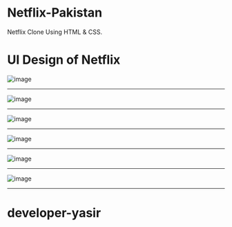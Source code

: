 # Netflix-Pakistan
Netflix Clone Using HTML & CSS.
<br>
<h1> UI Design of Netflix </h1>

![image](https://github.com/developer-yasir/Netflix-Pakistan/assets/146189016/315b17d6-2b16-4cc0-a9e0-99081c4c53ca)
<br><hr>
![image](https://github.com/developer-yasir/Netflix-Pakistan/assets/146189016/bfe3a497-2282-43ff-aef3-6b817eef1f99)
<br><hr>
![image](https://github.com/developer-yasir/Netflix-Pakistan/assets/146189016/adc973a9-a63e-478f-ab98-8c810506c672)
<br><hr>
![image](https://github.com/developer-yasir/Netflix-Pakistan/assets/146189016/8f905599-0644-4917-8dae-763919474ba9)
<br><hr>
![image](https://github.com/developer-yasir/Netflix-Pakistan/assets/146189016/98d6d2f0-45a5-47f0-9b01-9595be9c252e)
<br><hr>
![image](https://github.com/developer-yasir/Netflix-Pakistan/assets/146189016/cb20cbc7-97ab-4a26-945a-840d15a6c3af)
<br><hr>
<h1>developer-yasir</h1>

